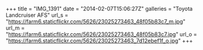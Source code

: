+++
title = "IMG_1391"
date = "2014-02-07T15:06:27Z"
galleries = "Toyota Landcruiser AFS"
url_s = "https://farm6.staticflickr.com/5626/23025273463_48f05b83c7_m.jpg"
url_m = "https://farm6.staticflickr.com/5626/23025273463_48f05b83c7.jpg"
url_o = "https://farm6.staticflickr.com/5626/23025273463_7d12ebef1f_o.jpg"
+++

